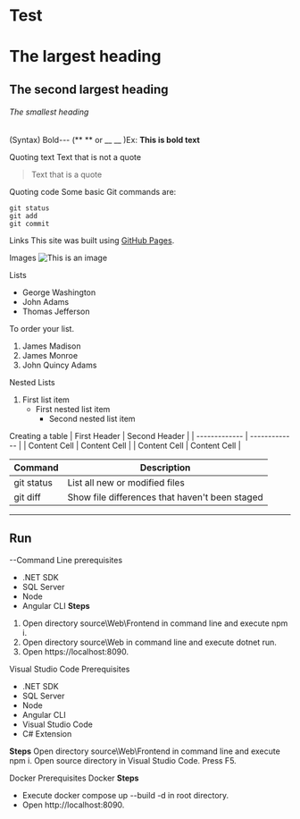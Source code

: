 # Test



# The largest heading
## The second largest heading
###### The smallest heading

(Syntax)
Bold--- (** ** or __ __	)Ex: **This is bold text**	

Quoting text
Text that is not a quote

> Text that is a quote

Quoting code
Some basic Git commands are:
```
git status
git add
git commit
```

Links
This site was built using [GitHub Pages](https://pages.github.com/).

Images
![This is an image](https://myoctocat.com/assets/images/base-octocat.svg)

Lists
- George Washington
- John Adams
- Thomas Jefferson

To order your list.
1. James Madison
2. James Monroe
3. John Quincy Adams

Nested Lists
1. First list item
   - First nested list item
     - Second nested list item

Creating a table
| First Header  | Second Header |
| ------------- | ------------- |
| Content Cell  | Content Cell  |
| Content Cell  | Content Cell  |

| Command | Description |
| --- | --- |
| git status | List all new or modified files |
| git diff | Show file differences that haven't been staged |


---------------------------------------------

## Run
--Command Line
prerequisites
- .NET SDK
- SQL Server
- Node
- Angular CLI
**Steps**
1. Open directory source\Web\Frontend in command line and execute npm i.
2. Open directory source\Web in command line and execute dotnet run.
3. Open https://localhost:8090.

Visual Studio Code
Prerequisites
- .NET SDK
- SQL Server
- Node
- Angular CLI
- Visual Studio Code
- C# Extension

**Steps**
Open directory source\Web\Frontend in command line and execute npm i.
Open source directory in Visual Studio Code.
Press F5.



Docker
Prerequisites
Docker
**Steps**
- Execute docker compose up --build -d in root directory.
- Open http://localhost:8090.
